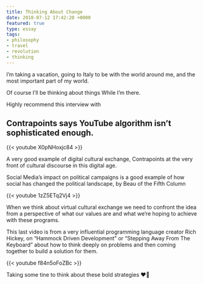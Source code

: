 ```yaml
---
title: Thinking About Change
date: 2018-07-12 17:42:20 +0000
featured: true
type: essay
tags:
- philosophy
- travel
- revolution
- thinking
---
```


I’m taking a vacation,
going to Italy to be with the world around me,
and the most important part of my world. 

Of course I’ll be thinking about things
While I’m there. 

Highly recommend this interview with 

## Contrapoints says YouTube algorithm isn’t sophisticated enough. 

{{< youtube X0pNHoxjc84 >}}

A very good example of digital cultural exchange, Contrapoints at the very front of cultural discourse in this digital age. 

Social Media’s impact on political campaigns is a good example of how social has changed the political landscape, by Beau of the Fifth Column

{{< youtube 1zZ5ETq2Vj4 >}}

When we think about virtual cultural exchange we need to confront the idea from a perspective of what our values are and what we’re hoping to achieve with these programs. 

This last video is from a very influential programming language creator Rich Hickey, on “Hammock Driven Development” or “Stepping Away From The Keyboard” about how to think deeply on problems and then coming together to build a solution for them. 

{{< youtube f84n5oFoZBc >}}

Taking some tine to think about these bold strategies ♥️🖤
